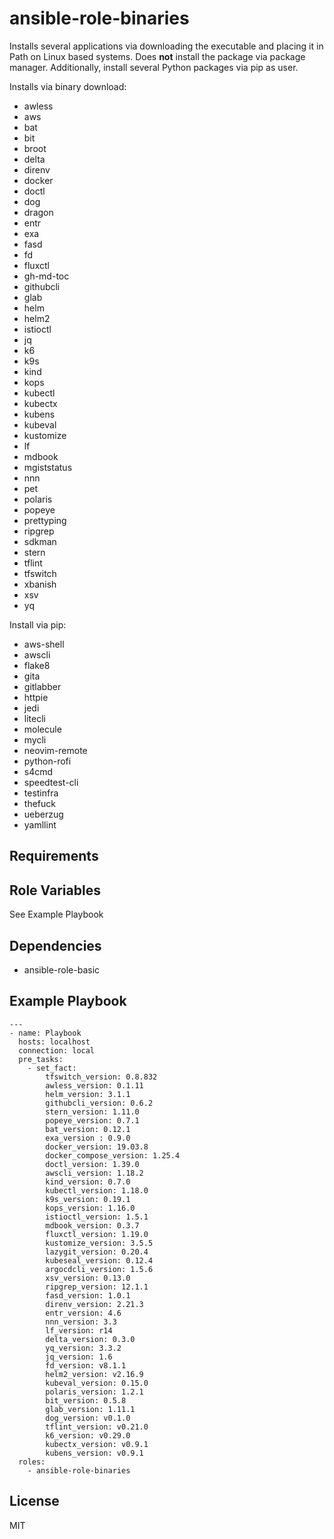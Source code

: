 ansible-role-binaries
=========

Installs several applications via downloading the executable and placing it in Path on Linux based systems. Does **not** install the package via package manager. Additionally, install several Python packages via pip as user.

Installs via binary download:

- awless
- aws
- bat
- bit
- broot
- delta
- direnv
- docker
- doctl
- dog
- dragon
- entr
- exa
- fasd
- fd
- fluxctl
- gh-md-toc
- githubcli
- glab
- helm
- helm2
- istioctl
- jq
- k6
- k9s
- kind
- kops
- kubectl
- kubectx
- kubens
- kubeval
- kustomize
- lf
- mdbook
- mgiststatus
- nnn
- pet
- polaris
- popeye
- prettyping
- ripgrep
- sdkman
- stern
- tflint
- tfswitch
- xbanish
- xsv
- yq

Install via pip:

- aws-shell
- awscli
- flake8
- gita
- gitlabber
- httpie
- jedi
- litecli
- molecule
- mycli
- neovim-remote
- python-rofi
- s4cmd
- speedtest-cli
- testinfra
- thefuck
- ueberzug
- yamllint

Requirements
------------

Role Variables
--------------

See Example Playbook

Dependencies
------------

- ansible-role-basic

Example Playbook
----------------

```
---
- name: Playbook
  hosts: localhost
  connection: local
  pre_tasks:
    - set_fact:
        tfswitch_version: 0.8.832
        awless_version: 0.1.11
        helm_version: 3.1.1
        githubcli_version: 0.6.2
        stern_version: 1.11.0
        popeye_version: 0.7.1
        bat_version: 0.12.1
        exa_version : 0.9.0
        docker_version: 19.03.8
        docker_compose_version: 1.25.4
        doctl_version: 1.39.0
        awscli_version: 1.18.2
        kind_version: 0.7.0
        kubectl_version: 1.18.0
        k9s_version: 0.19.1
        kops_version: 1.16.0
        istioctl_version: 1.5.1
        mdbook_version: 0.3.7
        fluxctl_version: 1.19.0
        kustomize_version: 3.5.5
        lazygit_version: 0.20.4
        kubeseal_version: 0.12.4
        argocdcli_version: 1.5.6
        xsv_version: 0.13.0
        ripgrep_version: 12.1.1
        fasd_version: 1.0.1
        direnv_version: 2.21.3
        entr_version: 4.6
        nnn_version: 3.3
        lf_version: r14
        delta_version: 0.3.0
        yq_version: 3.3.2
        jq_version: 1.6
        fd_version: v8.1.1
        helm2_version: v2.16.9
        kubeval_version: 0.15.0
        polaris_version: 1.2.1
        bit_version: 0.5.8
        glab_version: 1.11.1
        dog_version: v0.1.0
        tflint_version: v0.21.0
        k6_version: v0.29.0
        kubectx_version: v0.9.1
        kubens_version: v0.9.1
  roles:
    - ansible-role-binaries
```

License
-------

MIT
